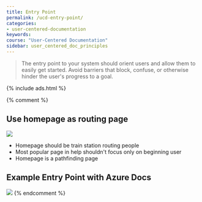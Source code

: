 ```yaml
---
title: Entry Point
permalink: /ucd-entry-point/
categories:
- user-centered-documentation
keywords:
course: "User-Centered Documentation"
sidebar: user_centered_doc_principles
---
```


> The entry point to your system should orient users and allow them to easily get started. Avoid barriers that block, confuse, or otherwise hinder the user's progress to a goal.

{% include ads.html %}

{% comment %}
## Use homepage as routing page

<a href="https://www.flickr.com/photos/nathancongleton/14806700660/"><img src="/user_centered_doc/media/rasters/trainstation.jpg"/></a>

* Homepage should be train station routing people
* Most popular page in help shouldn't focus only on beginning user
* Homepage is a pathfinding page

## Example Entry Point with Azure Docs

<a href="https://docs.microsoft.com/en-us/"><img src="/user_centered_doc/media/rasters/azurehomepage.png"/></a>
{% endcomment %}
